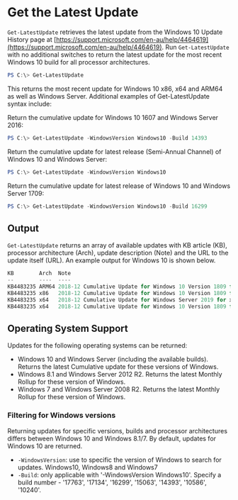 # Get the Latest Update

`Get-LatestUpdate` retrieves the latest update from the Windows 10 Update History page at [https://support.microsoft.com/en-au/help/4464619](https://support.microsoft.com/en-au/help/4464619). Run `Get-LatestUpdate` with no additional switches to return the latest update for the most recent Windows 10 build for all processor architectures.

```powershell
PS C:\> Get-LatestUpdate
```

This returns the most recent update for Windows 10 x86, x64 and ARM64 as well as Windows Server. Additional examples of Get-LatestUpdate syntax include:

Return the cumulative update for Windows 10 1607 and Windows Server 2016:

```powershell
PS C:\> Get-LatestUpdate -WindowsVersion Windows10 -Build 14393
```

Return the cumulative update for latest release (Semi-Annual Channel) of Windows 10 and Windows Server:

```powershell
PS C:\> Get-LatestUpdate -WindowsVersion Windows10
```

Return the cumulative update for latest release of Windows 10 and Windows Server 1709:

```powershell
PS C:\> Get-LatestUpdate -WindowsVersion Windows10 -Build 16299
```

## Output

`Get-LatestUpdate` returns an array of available updates with KB article (KB), processor architecture (Arch), update description (Note) and the URL to the update itself (URL). An example output for Windows 10 is shown below.

```powershell
KB        Arch  Note                                                                                      URL                                                                                                                                               
--        ----  ----                                                                                      ---                                                                                                                                               
KB4483235 ARM64 2018-12 Cumulative Update for Windows 10 Version 1809 for ARM64-based Systems (KB4483235) http://download.windowsupdate.com/d/msdownload/update/software/secu/2018/12/windows10.0-kb4483235-arm64_f2375c94f1bd67092a35c0f867b50f8a4f44f914.msu
KB4483235 x86   2018-12 Cumulative Update for Windows 10 Version 1809 for x86-based Systems (KB4483235)   http://download.windowsupdate.com/c/msdownload/update/software/secu/2018/12/windows10.0-kb4483235-x86_651ecd2feec0f84ef346e918a7c50049f0384810.msu
KB4483235 x64   2018-12 Cumulative Update for Windows Server 2019 for x64-based Systems (KB4483235)       http://download.windowsupdate.com/d/msdownload/update/software/secu/2018/12/windows10.0-kb4483235-x64_9d25f46d4a9da7dd295f8a6412a64eca9de4ed82.msu
KB4483235 x64   2018-12 Cumulative Update for Windows 10 Version 1809 for x64-based Systems (KB4483235)   http://download.windowsupdate.com/d/msdownload/update/software/secu/2018/12/windows10.0-kb4483235-x64_9d25f46d4a9da7dd295f8a6412a64eca9de4ed82.msu
```

## Operating System Support

Updates for the following operating systems can be returned:

* Windows 10 and Windows Server (including the available builds). Returns the latest Cumulative update for these versions of Windows.
* Windows 8.1 and Windows Server 2012 R2. Returns the latest Monthly Rollup for these version of Windows.
* Windows 7 and Windows Server 2008 R2. Returns the latest Monthly Rollup for these version of Windows.

### Filtering for Windows versions

Returning updates for specific versions, builds and processor architectures differs between Windows 10 and Windows 8.1/7. By default, updates for Windows 10 are returned.

* `-WindowsVersion`: use to specific the version of Windows to search for updates. Windows10, Windows8 and Windows7
* `-Build`: only applicable with '-WindowsVersion Windows10'. Specify a build number - '17763', '17134', '16299', '15063', '14393', '10586', '10240'.
